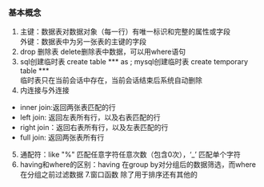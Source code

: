 ### 基本概念
1. 主键：数据表对数据对象（每一行）有唯一标识和完整的属性或字段   
   外键：数据表中为另一张表的主键的字段
2. drop 删除表  delete删除表中数据，可以用where语句
3. sql创建临时表 create table *** as ; mysql创建临时表 create temporary table ***    
   临时表只在当前会话中存在，当前会话结束后系统自动删除
4. 内连接与外连接
- inner join:返回两张表匹配的行
- left join: 返回左表所有行，以及右表匹配的行
- right join：返回右表所有行，以及左表匹配的行
- full join: 返回两张表所有行
5. 通配符：like "%" 匹配任意字符任意次数（包含0次），‘_’ 匹配单个字符
6. having和where的区别：having 在group by对分组后的数据筛选，而where在分组之前过滤数据
7.窗口函数 除了用于排序还有其他的
